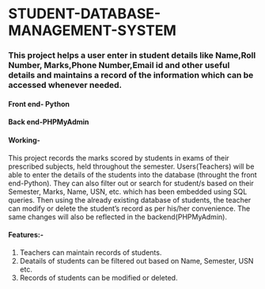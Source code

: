 # STUDENT-DATABASE-MANAGEMENT-SYSTEM
### This project helps a user enter in student details like Name,Roll Number, Marks,Phone Number,Email id and other useful details and maintains a record of the information which can be accessed whenever needed.

#### Front end- Python

#### Back end-PHPMyAdmin

#### Working- 
This project records the marks scored by students in exams of their prescribed subjects, held throughout the semester. Users(Teachers) will be able to enter the details of the students into the database (throught the front end-Python). They can also filter out or search for student/s based on their Semester, Marks, Name, USN, etc. which has been embedded using SQL queries. Then using the already existing database of students, the teacher can modify or delete the student’s record as per his/her convenience. The same changes will also be reflected in the backend(PHPMyAdmin).

#### Features:-
1. Teachers can maintain records of students.
2. Deatails of students can be filtered out based on Name, Semester, USN etc.
3. Records of students can be modified or deleted.
